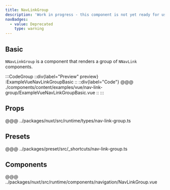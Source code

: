 ```yaml
---
title: NavLinkGroup
description: 'Work in progress - this component is not yet ready for use.'
navBadges:
  - value: Deprecated
    type: warning
---
```


## Basic

`NNavLinkGroup` is a component that renders a group of `NNavLink` components. 

:::CodeGroup
::div{label="Preview" preview}
  :ExampleVueNavLinkGroupBasic
::
::div{label="Code"}
@@@ ./components/content/examples/vue/nav-link-group/ExampleVueNavLinkGroupBasic.vue
::
:::

## Props
@@@ ../packages/nuxt/src/runtime/types/nav-link-group.ts

## Presets
@@@ ../packages/preset/src/_shortcuts/nav-link-group.ts

## Components
@@@ ../packages/nuxt/src/runtime/components/navigation/NavLinkGroup.vue


